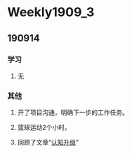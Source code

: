 # Weekly1909_3

## 190914

### 学习

1. 无

### 其他

1. 开了项目沟通，明确下一步的工作任务。

2. 篮球运动2个小时。

3. 回顾了文章“[认知升级](https://github.com/YiguoWang/Domybest/blob/master/700%20-%20Reading%20List/191014%20-%20%E5%88%86%E4%BA%AB%20%20%E8%AE%A4%E7%9F%A5%E5%8D%87%E7%BA%A7.md)”

   

